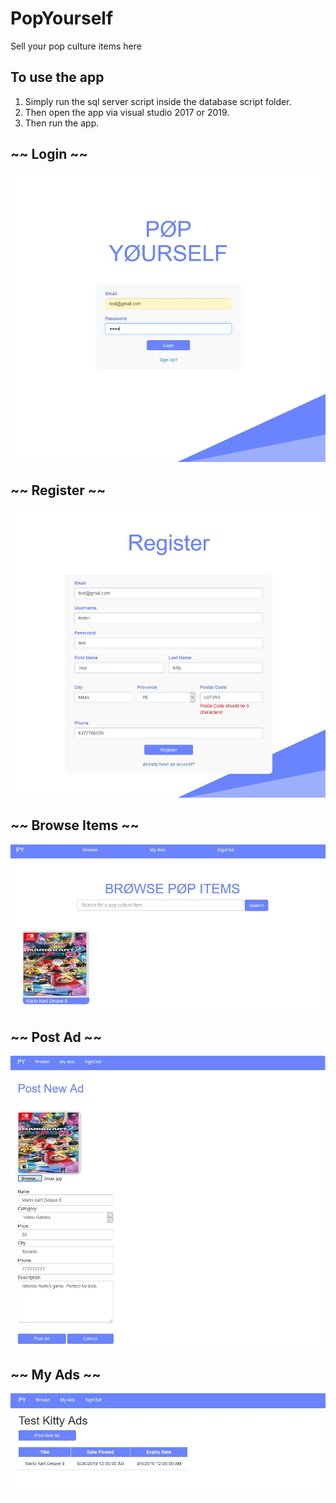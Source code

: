 # PopYourself
Sell your pop culture items here

## To use the app
1. Simply run the sql server script inside the database script folder.
2. Then open the app via visual studio 2017 or 2019. 
3. Then run the app.

## ~~ Login ~~
![](AppImages/LoginPage.JPG)

## ~~ Register ~~
![](AppImages/RegisterPage.JPG)

## ~~ Browse Items ~~
![](AppImages/BrowseItemsPage.JPG)

## ~~ Post Ad ~~
![](AppImages/PostAdPage.JPG)

## ~~ My Ads ~~
![](AppImages/MyAdsPage.JPG)
